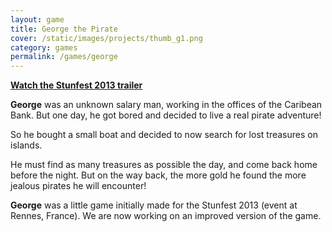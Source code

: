 ```yaml
---
layout: game
title: George the Pirate
cover: /static/images/projects/thumb_g1.png
category: games
permalink: /games/george
---
```

 
**[Watch the Stunfest 2013 trailer](http://www.youtube.com/watch?v=xBU0OXjJko4)**

**George** was an unknown salary man, working in the offices of the Caribean Bank. But one day, he got bored and decided to live a real pirate adventure!

So he bought a small boat and decided to now search for lost treasures on islands.

He must find as many treasures as possible the day, and come back home before the night. But on the way back, the more gold he found the more jealous pirates he will encounter!  

**George** was a little game initially made for the Stunfest 2013 (event at Rennes, France). We are now working on an improved version of the game.


